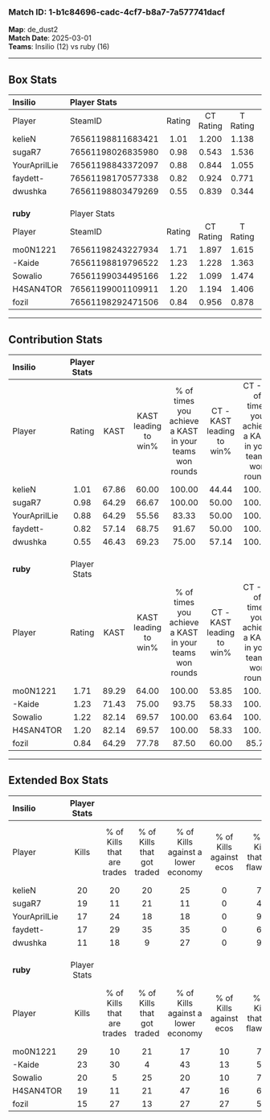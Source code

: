 ### Match ID: 1-b1c84696-cadc-4cf7-b8a7-7a577741dacf  
**Map**: de_dust2  
**Match Date**: 2025-03-01  
**Teams**: Insilio (12) vs ruby (16)  

---  

## Box Stats  

| **Insilio**  | Player Stats      |        |           |          |       |       |       |         |        |      |     |
| :- | :- | :-: | :-: | :-: | :-: | :-: | :-: | :-: | :-: | :-: | :-: |
| Player       | SteamID           | Rating | CT Rating | T Rating | KAST  |  ADR  | Kills | Assists | Deaths | K/D  | HS% |
| kelieN       | 76561198811683421 |  1.01  |   1.200   |  1.138   | 67.86 | 66.9  |  20   |    5    |   21   | 0.95 | 55  |
| sugaR7       | 76561198026835980 |  0.98  |   0.543   |  1.536   | 64.29 | 77.6  |  19   |    4    |   21   | 0.90 | 52  |
| YourAprilLie | 76561198843372097 |  0.88  |   0.844   |  1.055   | 64.29 | 70.6  |  17   |    5    |   22   | 0.77 | 41  |
| faydett-     | 76561198170577338 |  0.82  |   0.924   |  0.771   | 57.14 | 67.8  |  17   |    6    |   22   | 0.77 | 58  |
| dwushka      | 76561198803479269 |  0.55  |   0.839   |  0.344   | 46.43 | 56.0  |  11   |    4    |   20   | 0.55 | 63  |
|              |                   |        |           |          |       |       |       |         |        |      |     |
|              |                   |        |           |          |       |       |       |         |        |      |     |
|              |                   |        |           |          |       |       |       |         |        |      |     |
| **ruby**     | Player Stats      |        |           |          |       |       |       |         |        |      |     |
| Player       | SteamID           | Rating | CT Rating | T Rating | KAST  |  ADR  | Kills | Assists | Deaths | K/D  | HS% |
| mo0N1221     | 76561198243227934 |  1.71  |   1.897   |  1.615   | 89.29 | 121.5 |  29   |   10    |   17   | 1.71 | 17  |
| -Kaide       | 76561198819796522 |  1.23  |   1.228   |  1.363   | 71.43 | 72.1  |  23   |    4    |   16   | 1.44 | 43  |
| Sowalio      | 76561199034495166 |  1.22  |   1.099   |  1.474   | 82.14 | 68.6  |  20   |    1    |   15   | 1.33 | 55  |
| H4SAN4TOR    | 76561199001109911 |  1.20  |   1.194   |  1.406   | 82.14 | 83.3  |  19   |    7    |   18   | 1.06 | 52  |
| fozil        | 76561198292471506 |  0.84  |   0.956   |  0.878   | 64.29 | 52.4  |  15   |    7    |   18   | 0.83 | 46  |
---  

## Contribution Stats  

| **Insilio**  | Player Stats |       |                      |                                                        |                           |                                                             |                          |                                                            |
| :- | :-: | :-: | :-: | :-: | :-: | :-: | :-: | :-: |
| Player       |    Rating    | KAST  | KAST leading to win% | % of times you achieve a KAST in your teams won rounds | CT - KAST leading to win% | CT - % of times you achieve a KAST in your teams won rounds | T - KAST leading to win% | T - % of times you achieve a KAST in your teams won rounds |
| kelieN       |     1.01     | 67.86 |        60.00         |                         100.00                         |           44.44           |                           100.00                            |          72.73           |                           100.00                           |
| sugaR7       |     0.98     | 64.29 |        66.67         |                         100.00                         |           50.00           |                           100.00                            |          80.00           |                           100.00                           |
| YourAprilLie |     0.88     | 64.29 |        55.56         |                         83.33                          |           50.00           |                           100.00                            |          60.00           |                           75.00                            |
| faydett-     |     0.82     | 57.14 |        68.75         |                         91.67                          |           50.00           |                           100.00                            |          87.50           |                           87.50                            |
| dwushka      |     0.55     | 46.43 |        69.23         |                         75.00                          |           57.14           |                           100.00                            |          83.33           |                           62.50                            |
|              |              |       |                      |                                                        |                           |                                                             |                          |                                                            |
|              |              |       |                      |                                                        |                           |                                                             |                          |                                                            |
|              |              |       |                      |                                                        |                           |                                                             |                          |                                                            |
| **ruby**     | Player Stats |       |                      |                                                        |                           |                                                             |                          |                                                            |
| Player       |    Rating    | KAST  | KAST leading to win% | % of times you achieve a KAST in your teams won rounds | CT - KAST leading to win% | CT - % of times you achieve a KAST in your teams won rounds | T - KAST leading to win% | T - % of times you achieve a KAST in your teams won rounds |
| mo0N1221     |     1.71     | 89.29 |        64.00         |                         100.00                         |           53.85           |                           100.00                            |          75.00           |                           100.00                           |
| -Kaide       |     1.23     | 71.43 |        75.00         |                         93.75                          |           58.33           |                           100.00                            |          100.00          |                           88.89                            |
| Sowalio      |     1.22     | 82.14 |        69.57         |                         100.00                         |           63.64           |                           100.00                            |          75.00           |                           100.00                           |
| H4SAN4TOR    |     1.20     | 82.14 |        69.57         |                         100.00                         |           58.33           |                           100.00                            |          81.82           |                           100.00                           |
| fozil        |     0.84     | 64.29 |        77.78         |                         87.50                          |           60.00           |                            85.71                            |          100.00          |                           88.89                            |
---  

## Extended Box Stats  

| **Insilio**  | Player Stats |                            |                            |                                    |                         |                              |                                 |        |                             |                                     |                          |                               |                            |
| :- | :-: | :-: | :-: | :-: | :-: | :-: | :-: | :-: | :-: | :-: | :-: | :-: | :-: |
| Player       |    Kills     | % of Kills that are trades | % of Kills that got traded | % of Kills against a lower economy | % of Kills against ecos | % of Kills that are flawless | % of Kills that are close duels | Deaths | % of Deaths that get traded | % of Deaths against a lower economy | % of Deaths against ecos | % of Deaths that are flawless | % of Deaths that are close |
| kelieN       |      20      |             20             |             20             |                 25                 |            0            |              75              |                0                |   21   |             33              |                 19                  |            0             |              71               |             0              |
| sugaR7       |      19      |             11             |             21             |                 11                 |            0            |              42              |                5                |   21   |             24              |                 24                  |            0             |              71               |             5              |
| YourAprilLie |      17      |             24             |             18             |                 18                 |            0            |              94              |                6                |   22   |             18              |                 23                  |            0             |              73               |             9              |
| faydett-     |      17      |             29             |             35             |                 35                 |            0            |              65              |                0                |   22   |              5              |                 27                  |            0             |              59               |             5              |
| dwushka      |      11      |             18             |             9              |                 27                 |            0            |              91              |                0                |   20   |              5              |                 20                  |            0             |              60               |             0              |
|              |              |                            |                            |                                    |                         |                              |                                 |        |                             |                                     |                          |                               |                            |
|              |              |                            |                            |                                    |                         |                              |                                 |        |                             |                                     |                          |                               |                            |
|              |              |                            |                            |                                    |                         |                              |                                 |        |                             |                                     |                          |                               |                            |
| **ruby**     | Player Stats |                            |                            |                                    |                         |                              |                                 |        |                             |                                     |                          |                               |                            |
| Player       |    Kills     | % of Kills that are trades | % of Kills that got traded | % of Kills against a lower economy | % of Kills against ecos | % of Kills that are flawless | % of Kills that are close duels | Deaths | % of Deaths that get traded | % of Deaths against a lower economy | % of Deaths against ecos | % of Deaths that are flawless | % of Deaths that are close |
| mo0N1221     |      29      |             10             |             21             |                 17                 |           10            |              79              |                0                |   17   |             18              |                 24                  |            0             |              71               |             6              |
| -Kaide       |      23      |             30             |             4              |                 43                 |           13            |              57              |                4                |   16   |             19              |                 25                  |            0             |              81               |             0              |
| Sowalio      |      20      |             5              |             25             |                 20                 |           10            |              70              |                0                |   15   |             20              |                 33                  |            0             |              80               |             0              |
| H4SAN4TOR    |      19      |             11             |             21             |                 47                 |           16            |              68              |                5                |   18   |             28              |                 22                  |            6             |              44               |             0              |
| fozil        |      15      |             27             |             13             |                 27                 |           27            |              53              |               13                |   18   |             22              |                 28                  |            6             |              83               |             6              |
